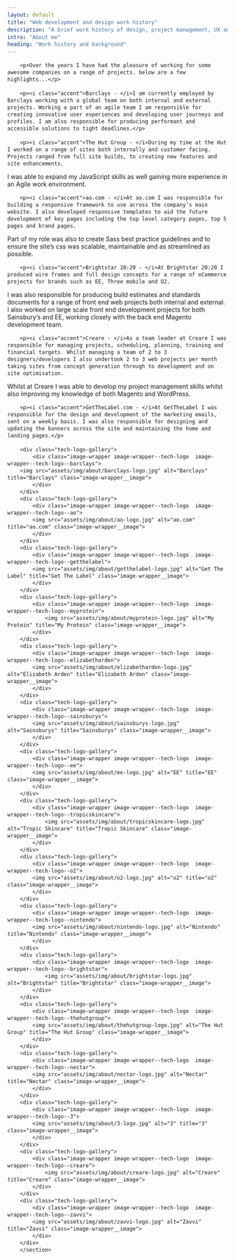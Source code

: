 ```yaml
---
layout: default
title: "Web development and design work history"
description: "A brief work history of design, project management, UX and Front End Development jobs"
intro: "About me"
heading: "Work history and background"
---
```




<section class="content">

		<p>Over the years I have had the pleasure of working for some awesome companies on a range of projects. below are a few highlights...</p>

		<p><i class="accent">Barclays - </i>I am currently employed by Barclays working with a global team on both internal and external projects. Working a part of an agile team I am responsible for creating innovative user experiences and developing user journeys and profiles. I am also responsible for producing performant and accessible solutions to tight deadlines.</p>

	 	<p><i class="accent">The Hut Group - </i>During my time at the Hut I worked on a range of sites both internally and customer facing. Projects ranged from full site builds, to creating new features and site enhancements.
I was able to expand my JavaScript skills as well gaining more experience in an Agile work environment. </p>

		<p><i class="accent">ao.com - </i>At ao.com I was responsible for building a responsive framework to use across the company’s main website. I also developed responsive templates to aid the future development of key pages including the top level category pages, top 5 pages and brand pages.
Part of my role was also to create Sass best practice guidelines and to ensure the site’s css was scalable, maintainable and as streamlined as possible.</p>

		<p><i class="accent">Brightstar 20:20 - </i>At Brightstar 20:20 I produced wire frames and full design concepts for a range of eCommerce projects for brands such as EE, Three mobile and O2.
I was also responsible for producing build estimates and standards documents for a range of front end web projects both internal and external. I also worked on large scale front end development projects for both Sainsbury’s and EE, working closely with the back end Magento development team.</p>

		<p><i class="accent">Creare - </i>As a team leader at Creare I was responsible for managing projects, scheduling, planning, training and financial targets. Whilst managing a team of 2 to 3 designers/developers I also undertook 2 to 3 web projects per month taking sites from concept generation through to development and on site optimisation.
Whilst at Creare I was able to develop my project management skills whilst also improving my knowledge of both Magento and WordPress.</p>

		<p><i class="accent">GetTheLabel.com - </i>At GetTheLabel I was responsible for the design and development of the marketing emails, sent on a weekly basis. I was also responsible for designing and updating the banners across the site and maintaining the home and landing pages.</p>

		<div class="tech-logo-gallery">
			<div class="image-wrapper image-wrapper--tech-logo  image-wrapper--tech-logo--barclays">
      	<img src="assets/img/about/barclays-logo.jpg" alt="Barclays" title="Barclays" class="image-wrapper__image">
			</div>
		</div>
		<div class="tech-logo-gallery">
			<div class="image-wrapper image-wrapper--tech-logo  image-wrapper--tech-logo--ao">
		    <img src="assets/img/about/ao-logo.jpg" alt="ao.com" title="ao.com" class="image-wrapper__image">
			</div>
		</div>
		<div class="tech-logo-gallery">
			<div class="image-wrapper image-wrapper--tech-logo  image-wrapper--tech-logo--getthelabel">
		    <img src="assets/img/about/getthelabel-logo.jpg" alt="Get The Label" title="Get The Label" class="image-wrapper__image">
			</div>
		</div>
		<div class="tech-logo-gallery">
			<div class="image-wrapper image-wrapper--tech-logo  image-wrapper--tech-logo--myprotein">
				<img src="assets/img/about/myprotein-logo.jpg" alt="My Protein" title="My Protein" class="image-wrapper__image">
			</div>
		</div>
		<div class="tech-logo-gallery">
			<div class="image-wrapper image-wrapper--tech-logo  image-wrapper--tech-logo--elizabetharden">
		    <img src="assets/img/about/elizabetharden-logo.jpg" alt="Elizabeth Arden" title="Elizabeth Arden" class="image-wrapper__image">
			</div>
		</div>
		<div class="tech-logo-gallery">
			<div class="image-wrapper image-wrapper--tech-logo  image-wrapper--tech-logo--sainsburys">
		    <img src="assets/img/about/sainsburys-logo.jpg" alt="Sainsburys" title="Sainsburys" class="image-wrapper__image">
			</div>
		</div>
		<div class="tech-logo-gallery">
			<div class="image-wrapper image-wrapper--tech-logo  image-wrapper--tech-logo--ee">
		    <img src="assets/img/about/ee-logo.jpg" alt="EE" title="EE" class="image-wrapper__image">
			</div>
		</div>
		<div class="tech-logo-gallery">
			<div class="image-wrapper image-wrapper--tech-logo  image-wrapper--tech-logo--tropicskincare">
				<img src="assets/img/about/tropicskincare-logo.jpg" alt="Tropic Skincare" title="Tropic Skincare" class="image-wrapper__image">
			</div>
		</div>
		<div class="tech-logo-gallery">
			<div class="image-wrapper image-wrapper--tech-logo  image-wrapper--tech-logo--o2">
		  	<img src="assets/img/about/o2-logo.jpg" alt="o2" title="o2" class="image-wrapper__image">
			</div>
		</div>
		<div class="tech-logo-gallery">
			<div class="image-wrapper image-wrapper--tech-logo  image-wrapper--tech-logo--nintendo">
		  	<img src="assets/img/about/nintendo-logo.jpg" alt="Nintendo" title="Nintendo" class="image-wrapper__image">
			</div>
		</div>
		<div class="tech-logo-gallery">
			<div class="image-wrapper image-wrapper--tech-logo  image-wrapper--tech-logo--brightstar">
				<img src="assets/img/about/brightstar-logo.jpg" alt="Brightstar" title="Brightstar" class="image-wrapper__image">
			</div>
		</div>
		<div class="tech-logo-gallery">
			<div class="image-wrapper image-wrapper--tech-logo  image-wrapper--tech-logo--thehutgroup">
		    <img src="assets/img/about/thehutgroup-logo.jpg" alt="The Hut Group" title="The Hut Group" class="image-wrapper__image">
			</div>
		</div>
		<div class="tech-logo-gallery">
			<div class="image-wrapper image-wrapper--tech-logo  image-wrapper--tech-logo--nectar">
		    <img src="assets/img/about/nectar-logo.jpg" alt="Nectar" title="Nectar" class="image-wrapper__image">
			</div>
		</div>
		<div class="tech-logo-gallery">
			<div class="image-wrapper image-wrapper--tech-logo  image-wrapper--tech-logo--3">
		    <img src="assets/img/about/3-logo.jpg" alt="3" title="3" class="image-wrapper__image">
			</div>
		</div>
		<div class="tech-logo-gallery">
			<div class="image-wrapper image-wrapper--tech-logo  image-wrapper--tech-logo--creare">
				<img src="assets/img/about/creare-logo.jpg" alt="Creare" title="Creare" class="image-wrapper__image">
			</div>
		</div>
		<div class="tech-logo-gallery">
			<div class="image-wrapper image-wrapper--tech-logo  image-wrapper--tech-logo--zavvi">
		    <img src="assets/img/about/zavvi-logo.jpg" alt="Zavvi" title="Zavvi" class="image-wrapper__image">
			</div>
		</div>
		</section>
